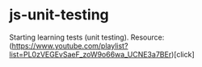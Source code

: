 # js-unit-testing
Starting learning tests (unit testing). Resource: (https://www.youtube.com/playlist?list=PL0zVEGEvSaeF_zoW9o66wa_UCNE3a7BEr)[click]
